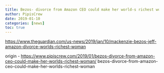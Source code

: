 ```yaml
---
title: Bezos- divorce from Amazon CEO could make her world-s richest woman
author: PipisCrew
date: 2019-01-10
categories: [news]
toc: true
---
```


https://www.theguardian.com/us-news/2019/jan/10/mackenzie-bezos-jeff-amazon-divorce-worlds-richest-woman

origin - https://www.pipiscrew.com/2019/01/bezos-divorce-from-amazon-ceo-could-make-her-worlds-richest-woman/ bezos-divorce-from-amazon-ceo-could-make-her-worlds-richest-woman